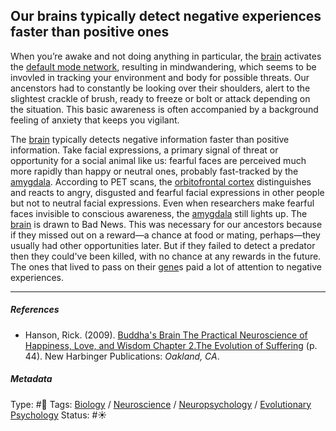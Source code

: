 ## Our brains typically detect negative experiences faster than positive ones

When you’re awake and not doing anything in particular, the [brain](Brain.md) activates the [default mode network](Default%20mode%20network.md), resulting in mindwandering, which seems to be invovled in tracking your environment and body for possible threats. Our ancenstors had to constantly be looking over their shoulders, alert to the slightest crackle of brush, ready to freeze or bolt or attack depending on the situation. This basic awareness is often accompanied by a background feeling of anxiety that keeps you vigilant.

The [brain](Brain.md) typically detects negative information faster than positive information. Take facial expressions, a primary signal of threat or opportunity for a social animal like us: fearful faces are perceived much more rapidly than happy or neutral ones, probably fast-tracked by the [amygdala](Amygdala.md). According to PET scans, the [orbitofrontal cortex](Orbitofrontal%20cortex.md) distinguishes and reacts to angry, disgusted and fearful facial expressions in other people but not to neutral facial expressions. Even when researchers make fearful faces invisible to conscious awareness, the [amygdala](Amygdala.md) still lights up. The [brain](Brain.md) is drawn to Bad News. This was necessary for our ancestors because if they missed out on a reward—a chance at food or mating, perhaps—they usually had other opportunities later. But if they failed to detect a predator then they could've been killed, with no chance at any rewards in the future. The ones that lived to pass on their [gene]()s paid a lot of attention to negative experiences.

---

##### References

* Hanson, Rick. (2009). [Buddha's Brain The Practical Neuroscience of Happiness, Love, and Wisdom Chapter 2.The Evolution of Suffering](Buddha's%20Brain%20The%20Practical%20Neuroscience%20of%20Happiness,%20Love,%20and%20Wisdom%20Chapter%202.The%20Evolution%20of%20Suffering.md) (p. 44). New Harbinger Publications: *Oakland, CA*.

##### Metadata

Type: #🔴 
Tags: [Biology]() / [Neuroscience](Neuroscience.md) / [Neuropsychology](Neuropsychology.md) / [Evolutionary Psychology]()
Status: #☀️ 
